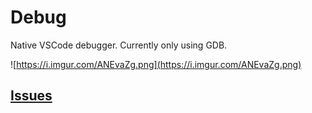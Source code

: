 # Debug

Native VSCode debugger. Currently only using GDB.

![https://i.imgur.com/ANEvaZg.png](https://i.imgur.com/ANEvaZg.png)

## [Issues](https://github.com/WebFreak001/code-debug)